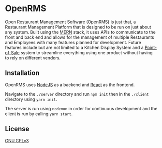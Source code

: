 # OpenRMS

Open Restaurant Management Software (OpenRMS) is just that, a Restaurant Management Platform that is designed to be run on just about any system. Built using the [MERN](https://www.educative.io/edpresso/what-is-mern-stack) stack, it uses APIs to communicate to the front and back end and allows for the management of multiple Restaurants and Employees with many features planned for development. Future features include but are not limited to a Kitchen Display System and a [Point-of-Sale](https://en.wikipedia.org/wiki/Point_of_sale) system to streamline everything using one product without having to rely on different vendors.

## Installation
OpenRMS uses [NodeJS](https://nodejs.org/en/) as a backend and [React](https://reactjs.org/) as the frontend. 

Navigate to the ``./server`` directory and run ``npm init`` then in the ``./client`` directory using ``yarn init``.

The server is run using ``nodemon`` in order for continuous development and the client is run by calling ``yarn start``.

## License
[GNU GPLv3](https://choosealicense.com/licenses/gpl-3.0/)